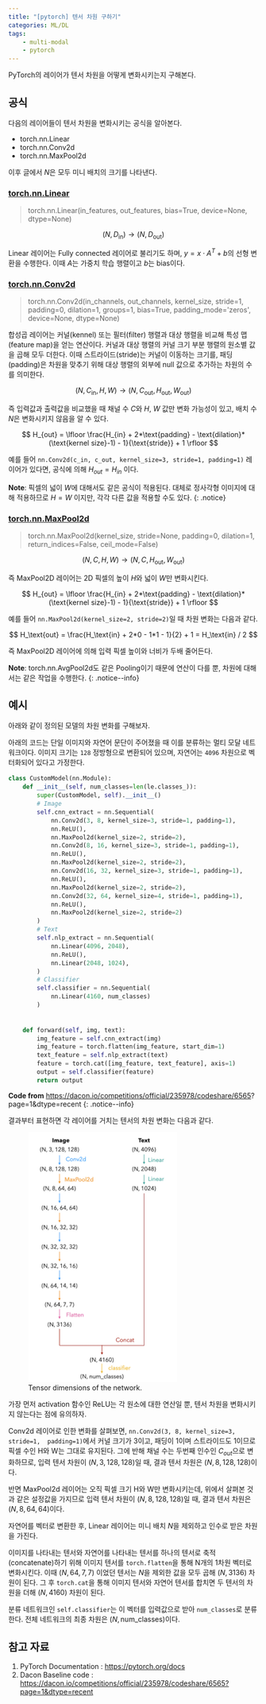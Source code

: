 ```yaml
---
title: "[pytorch] 텐서 차원 구하기"
categories: ML/DL
tags:
    - multi-modal
    - pytorch
---
```



PyTorch의 레이어가 텐서 차원을 어떻게 변화시키는지 구해본다.

## 공식

다음의 레이어들이 텐서 차원을 변화시키는 공식을 알아본다.
- torch.nn.Linear
- torch.nn.Conv2d
- torch.nn.MaxPool2d

이후 글에서 $N$은 모두 미니 배치의 크기를 나타낸다.

### [torch.nn.Linear](https://pytorch.org/docs/stable/generated/torch.nn.Linear.html?highlight=nn+linear#torch.nn.Linear)

> torch.nn.Linear(in_features, out_features, bias=True, device=None, dtype=None)

$$
(N, D_\text{in})
\longrightarrow 
(N, D_\text{out})
$$

Linear 레이어는 Fully connected 레이어로 불리기도 하며, $y = x \cdot A^{T} + b$의 선형 변환을 
수행한다. 이때 $A$는 가중치 학습 행렬이고 $b$는 bias이다. 

### [torch.nn.Conv2d](https://pytorch.org/docs/stable/generated/torch.nn.Conv2d.html?highlight=conv2d#torch.nn.Conv2d)

> torch.nn.Conv2d(in_channels, out_channels, kernel_size, stride=1, padding=0, dilation=1, groups=1, bias=True, padding_mode='zeros', device=None, dtype=None)

합성곱 레이어는 커널(kennel) 또는 필터(filter) 행렬과 대상 행렬을 비교해 특성 맵(feature map)을 
얻는 연산이다. 커널과 대상 행렬의 커널 크기 부분 행렬의 원소별 값을 곱해 모두 더한다. 
이때 스트라이드(stride)는 커널이 이동하는 크기를, 패딩(padding)은 차원을 맞추기 위해 대상 행렬의 외부에 null 값으로 
추가하는 차원의 수를 의미한다.

$$
(N, C_\text{in}, H, W)
\longrightarrow 
(N, C_\text{out}, H_\text{out}, W_\text{out})
$$

즉 입력값과 출력값을 비교했을 때 채널 수 $C$와 $H$, $W$ 값만 변화 가능성이 있고, 
배치 수 $N$은 변화시키지 않음을 알 수 있다. 

$$
H_{out} = \lfloor \frac{H_{in} + 2*\text{padding} - \text{dilation}*
(\text{kernel size}-1) - 1}{\text{stride}} + 1  \rfloor
$$

예를 들어 `nn.Conv2d(c_in, c_out, kernel_size=3, stride=1, padding=1)` 레이어가 있다면, 
공식에 의해 $H_{out} = H_{in}$ 이다.

**Note**: 픽셀의 넓이 $W$에 대해서도 같은 공식이 적용된다. 대체로 정사각형 이미지에 대해 적용하므로 $H=W$ 이지만,
각각 다른 값을 적용할 수도 있다.
{: .notice}

### [torch.nn.MaxPool2d](https://pytorch.org/docs/stable/generated/torch.nn.MaxPool2d.html?highlight=nn+maxpool2d#torch.nn.MaxPool2d)

> torch.nn.MaxPool2d(kernel_size, stride=None, padding=0, dilation=1, return_indices=False, ceil_mode=False)

$$
(N, C, H, W)
\longrightarrow
(N, C, H_\text{out}, W_\text{out})
$$

즉 MaxPool2D 레이어는 2D 픽셀의 높이 $H$와 넓이 $W$만 변화시킨다. 

$$
H_{out} = \lfloor \frac{H_{in} + 2*\text{padding} - \text{dilation}*
(\text{kernel size}-1) - 1}{\text{stride}} + 1  \rfloor
$$

예를 들어 `nn.MaxPool2d(kernel_size=2, stride=2)`일 때 차원 변화는 다음과 같다. 

$$
H_\text{out} = \frac{H_\text{in} + 2*0 - 1*1 - 1}{2} + 1 = H_\text{in} / 2
$$

즉 MaxPool2D 레이어에 의해 입력 픽셀 높이와 너비가 두배 줄어든다.

**Note**: torch.nn.AvgPool2d도 같은 Pooling이기 때문에 연산이 다를 뿐, 차원에 대해서는 같은 작업을 수행한다.
{: .notice--info}

## 예시

아래와 같이 정의된 모델의 차원 변화를 구해보자.

아래의 코드는 단일 이미지와 자연어 문단이 주어졌을 때 이를 분류하는 멀티 모달 네트워크이다. 
이미지 크기는 `128` 정방형으로 변환되어 있으며, 자연어는 `4096` 차원으로 벡터화되어 있다고 가정한다.

```python
class CustomModel(nn.Module):
    def __init__(self, num_classes=len(le.classes_)):
        super(CustomModel, self).__init__()
        # Image
        self.cnn_extract = nn.Sequential(
            nn.Conv2d(3, 8, kernel_size=3, stride=1, padding=1),
            nn.ReLU(),
            nn.MaxPool2d(kernel_size=2, stride=2),
            nn.Conv2d(8, 16, kernel_size=3, stride=1, padding=1),
            nn.ReLU(),
            nn.MaxPool2d(kernel_size=2, stride=2),
            nn.Conv2d(16, 32, kernel_size=3, stride=1, padding=1),
            nn.ReLU(),
            nn.MaxPool2d(kernel_size=2, stride=2),
            nn.Conv2d(32, 64, kernel_size=4, stride=1, padding=1),
            nn.ReLU(),
            nn.MaxPool2d(kernel_size=2, stride=2)
        )
        # Text
        self.nlp_extract = nn.Sequential(
            nn.Linear(4096, 2048),
            nn.ReLU(),
            nn.Linear(2048, 1024),
        )
        # Classifier
        self.classifier = nn.Sequential(
            nn.Linear(4160, num_classes)
        )
            

    def forward(self, img, text):
        img_feature = self.cnn_extract(img)
        img_feature = torch.flatten(img_feature, start_dim=1)
        text_feature = self.nlp_extract(text)
        feature = torch.cat([img_feature, text_feature], axis=1)
        output = self.classifier(feature)
        return output
```

**Code from** https://dacon.io/competitions/official/235978/codeshare/6565?
page=1&dtype=recent
{: .notice--info}

결과부터 표현하면 각 레이어를 거치는 텐서의 차원 변화는 다음과 같다.

<figure style="width: 300px" class="align-center">
  <img src="/imgs/post-imgs/ml-dimensions.png" alt="">
  <figcaption>Tensor dimensions of the network.</figcaption>
</figure> 

가장 먼저 activation 함수인 ReLU는 각 원소에 대한 연산일 뿐, 텐서 차원을 변화시키지 않는다는 점에 유의하자.

Conv2d 레이어로 인한 변화를 살펴보면, `nn.Conv2d(3, 8, kernel_size=3, stride=1, 
padding=1)`에서 커널 크기가 3이고, 패딩이 1이며 스트라이드도 1이므로 픽셀 수인 H와 W는 그대로 
유지된다. 그에 반해 채널 수는 두번째 인수인 $C_{out}$으로 변화하므로, 입력 텐서 차원이 $(N, 3, 128, 128)$일 때,
결과 텐서 차원은 $(N, 8, 128, 128)$이다.

반면 MaxPool2d 레이어는 오직 픽셀 크기 H와 W만 변화시키는데, 위에서 살펴본 것과 같은 설정값을 가지므로
입력 텐서 차원이 $(N, 8, 128, 128)$일 때, 결과 텐서 차원은 $(N, 8, 64, 64)$이다.

자연어를 벡터로 변환한 후, Linear 레이어는 미니 배치 $N$을 제외하고 인수로 받은 차원을 가진다.

이미지를 나타내는 텐서와 자연어를 나타내는 텐서를 하나의 텐서로 축적(concatenate)하기 위해 
이미지 텐서를 `torch.flatten`을 통해 N개의 1차원 벡터로 변화시킨다. 이때 $(N, 64, 7, 7)$ 이었던 
텐서는 $N$을 제외한 값을 모두 곱해 $(N, 3136)$ 차원이 된다. 그 후 `torch.cat`을 통해 이미지 텐서와
자연어 텐서를 합치면 두 텐서의 차원을 더해 $(N,4160)$ 차원이 된다.

분류 네트워크인 `self.classifier`는 이 벡터를 입력값으로 받아 `num_classes`로 분류한다. 
전체 네트워크의 최종 차원은 $(N, \text{num_classes})$이다.


## 참고 자료
1. PyTorch Documentation : https://pytorch.org/docs
2. Dacon Baseline code : https://dacon.io/competitions/official/235978/codeshare/6565?page=1&dtype=recent
